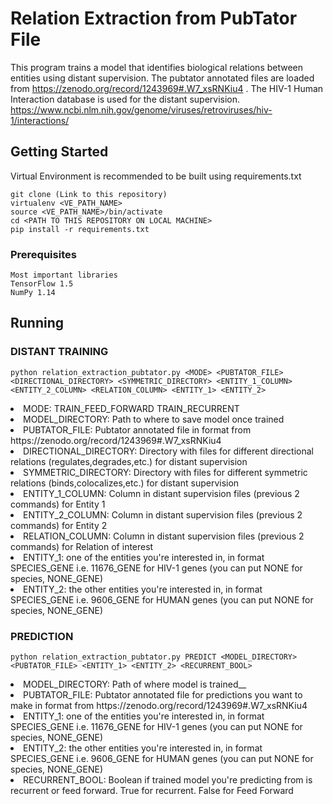 # Relation Extraction from PubTator File

This program trains a model that identifies biological relations between entities using distant supervision.
The pubtator annotated files are loaded from https://zenodo.org/record/1243969#.W7_xsRNKiu4 . The HIV-1 Human Interaction
database is used for the distant supervision. https://www.ncbi.nlm.nih.gov/genome/viruses/retroviruses/hiv-1/interactions/


## Getting Started

Virtual Environment is recommended to be built using requirements.txt
```
git clone (Link to this repository)
virtualenv <VE_PATH_NAME>
source <VE_PATH_NAME>/bin/activate
cd <PATH TO THIS REPOSITORY ON LOCAL MACHINE>
pip install -r requirements.txt
```

### Prerequisites


```
Most important libraries
TensorFlow 1.5
NumPy 1.14
```

## Running
### DISTANT TRAINING
```
python relation_extraction_pubtator.py <MODE> <PUBTATOR_FILE> <DIRECTIONAL_DIRECTORY> <SYMMETRIC_DIRECTORY> <ENTITY_1_COLUMN> <ENTITY_2_COLUMN> <RELATION_COLUMN> <ENTITY_1> <ENTITY_2>
```

<li>MODE: TRAIN_FEED_FORWARD TRAIN_RECURRENT</li>
<li>MODEL_DIRECTORY: Path to where to save model once trained</li>
<li>PUBTATOR_FILE: Pubtator annotated file in format from https://zenodo.org/record/1243969#.W7_xsRNKiu4</li>
<li>DIRECTIONAL_DIRECTORY: Directory with files for different directional relations (regulates,degrades,etc.) for distant supervision</li>
<li>SYMMETRIC_DIRECTORY: Directory with files for different symmetric relations (binds,colocalizes,etc.) for distant supervision</li>
<li>ENTITY_1_COLUMN: Column in distant supervision files (previous 2 commands) for Entity 1</li>
<li>ENTITY_2_COLUMN: Column in distant supervision files (previous 2 commands) for Entity 2</li>
<li>RELATION_COLUMN: Column in distant supervision files (previous 2 commands) for Relation of interest</li>
<li>ENTITY_1: one of the entities you're interested in, in format SPECIES_GENE i.e. 11676_GENE for HIV-1 genes (you can put NONE for species, NONE_GENE)</li>
<li>ENTITY_2: the other entities you're interested in, in format SPECIES_GENE i.e. 9606_GENE for HUMAN genes (you can put NONE for species, NONE_GENE)</li>

### PREDICTION

```
python relation_extraction_pubtator.py PREDICT <MODEL_DIRECTORY> <PUBTATOR_FILE> <ENTITY_1> <ENTITY_2> <RECURRENT_BOOL>
```
<li>MODEL_DIRECTORY: Path of where model is trained__
<li>PUBTATOR_FILE: Pubtator annotated file for predictions you want to make in format from https://zenodo.org/record/1243969#.W7_xsRNKiu4</li>
<li>ENTITY_1: one of the entities you're interested in, in format SPECIES_GENE i.e. 11676_GENE for HIV-1 genes (you can put NONE for species, NONE_GENE)</li>
<li>ENTITY_2: the other entities you're interested in, in format SPECIES_GENE i.e. 9606_GENE for HUMAN genes (you can put NONE for species, NONE_GENE)</li>
<li>RECURRENT_BOOL: Boolean if trained model you're predicting from is recurrent or feed forward. True for recurrent. False for Feed Forward</li>

